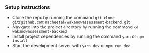 ### Setup Instructions

- Clone the repo by running the command `git clone git@github.com:nacheetah/wakanowassessment-backend.git`
- Navigate into the project directory by running the command `cd wakanowassessment-backend`
- Install project dependencies by running the command `yarn` or `npm install`
- Start the development server with `yarn dev` or `npm run dev`
